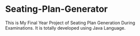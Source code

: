 # Seating-Plan-Generator

This is My Final Year Project of Seating Plan Generation During Examinations. It is totally developed using Java Language.







